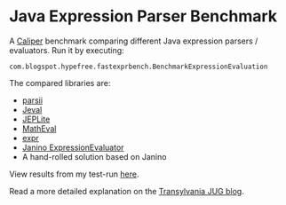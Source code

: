 Java Expression Parser Benchmark
================================

A [Caliper](https://code.google.com/p/caliper/) benchmark comparing different
Java expression parsers / evaluators. Run it by executing:

`com.blogspot.hypefree.fastexprbench.BenchmarkExpressionEvaluation`

The compared libraries are:

* [parsii](https://github.com/scireum/parsii)
* [Jeval](http://jeval.sourceforge.net/)
* [JEPLite](http://jeplite.sourceforge.net/)
* [MathEval](http://softwaremonkey.org/Code/MathEval)
* [expr](http://softwaremonkey.org/Code/MathEval)
* [Janino ExpressionEvaluator](http://docs.codehaus.org/display/JANINO/Basic)
* A hand-rolled solution based on Janino

View results from my test-run [here](https://microbenchmarks.appspot.com/runs/866f81c9-58ad-462f-b477-69ad84d39875).

Read a more detailed explanation on the [Transylvania JUG blog](http://www.transylvania-jug.org/archives/5777).
